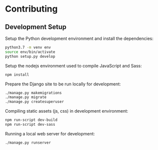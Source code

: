 Contributing
============

Development Setup
-----------------

Setup the Python development environment and install the dependencies:

```bash
python3.7 -m venv env
source env/bin/activate
python setup.py develop
```

Setup the nodejs environment used to compile JavaScript and Sass:

```bash
npm install
```

Prepare the Django site to be run locally for development:

```bash
./manage.py makemigrations
./manage.py migrate
./manage.py createsuperuser
```

Compiling static assets (js, css) in development environment:

```bash
npm run-script dev-build
npm run-script dev-sass
```

Running a local web server for development:

```bash
./manage.py runserver
```
